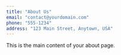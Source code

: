 ```yaml
---
title: "About Us"
email: "contact@yourdomain.com"
phone: "555-1234"
address: "123 Main Street, Anytown, USA"
---
```


This is the main content of your about page.

